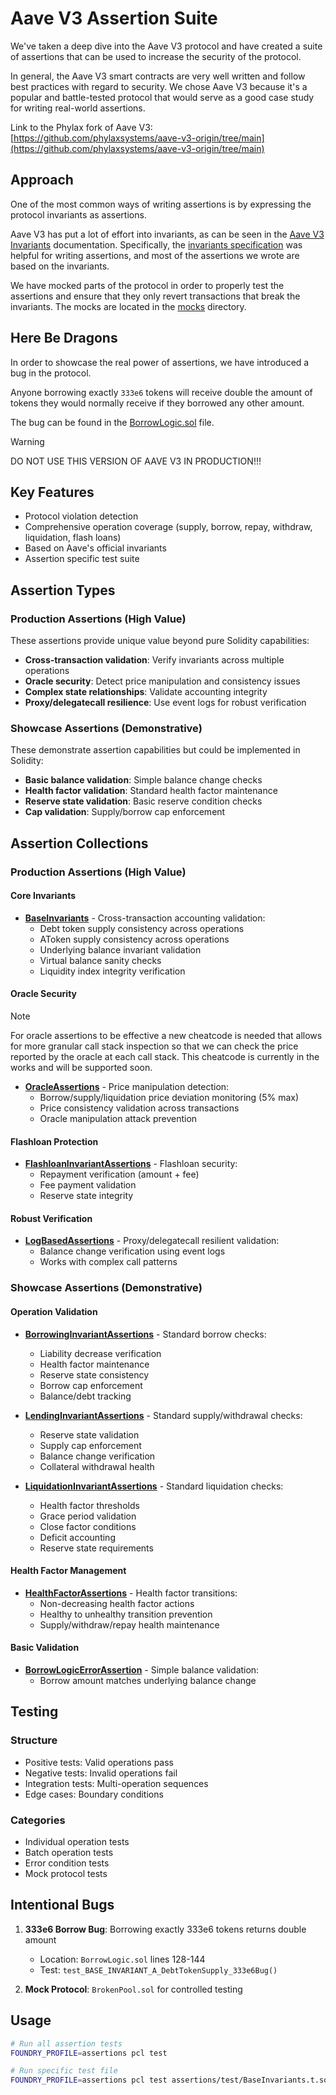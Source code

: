 # Aave V3 Assertion Suite

We've taken a deep dive into the Aave V3 protocol and have created a suite of assertions that can be used to increase the security of the protocol.

In general, the Aave V3 smart contracts are very well written and follow best practices with regard to security.
We chose Aave V3 because it's a popular and battle-tested protocol that would serve as a good case study for writing real-world assertions.

Link to the Phylax fork of Aave V3: [https://github.com/phylaxsystems/aave-v3-origin/tree/main](https://github.com/phylaxsystems/aave-v3-origin/tree/main)

## Approach

One of the most common ways of writing assertions is by expressing the protocol invariants as assertions.

Aave V3 has put a lot of effort into invariants, as can be seen in the [Aave V3 Invariants](https://github.com/aave-dao/aave-v3-origin/tree/main/tests/invariants) documentation.
Specifically, the [invariants specification](https://github.com/aave-dao/aave-v3-origin/tree/main/tests/invariants/specs) was helpful for writing assertions, and most of the assertions we wrote are based on the invariants.

We have mocked parts of the protocol in order to properly test the assertions and ensure that they only revert transactions that break the invariants. The mocks are located in the [mocks](https://github.com/phylaxsystems/aave-v3-origin/tree/main/assertions/mocks) directory.

## Here Be Dragons

In order to showcase the real power of assertions, we have introduced a bug in the protocol.

Anyone borrowing exactly `333e6` tokens will receive double the amount of tokens they would normally receive if they borrowed any other amount.

The bug can be found in the [BorrowLogic.sol](https://github.com/phylaxsystems/aave-v3-origin/blob/main/src/contracts/protocol/libraries/logic/BorrowLogic.sol#L128-L144) file.

> [!Warning]
> DO NOT USE THIS VERSION OF AAVE V3 IN PRODUCTION!!!

## Key Features

- Protocol violation detection
- Comprehensive operation coverage (supply, borrow, repay, withdraw, liquidation, flash loans)
- Based on Aave's official invariants
- Assertion specific test suite

## Assertion Types

### Production Assertions (High Value)

These assertions provide unique value beyond pure Solidity capabilities:

- **Cross-transaction validation**: Verify invariants across multiple operations
- **Oracle security**: Detect price manipulation and consistency issues
- **Complex state relationships**: Validate accounting integrity
- **Proxy/delegatecall resilience**: Use event logs for robust verification

### Showcase Assertions (Demonstrative)

These demonstrate assertion capabilities but could be implemented in Solidity:

- **Basic balance validation**: Simple balance change checks
- **Health factor validation**: Standard health factor maintenance
- **Reserve state validation**: Basic reserve condition checks
- **Cap validation**: Supply/borrow cap enforcement

## Assertion Collections

### Production Assertions (High Value)

#### Core Invariants

- **[BaseInvariants](https://github.com/phylaxsystems/aave-v3-origin/blob/main/assertions/src/production/BaseInvariants.a.sol)** - Cross-transaction accounting validation:
  - Debt token supply consistency across operations
  - AToken supply consistency across operations
  - Underlying balance invariant validation
  - Virtual balance sanity checks
  - Liquidity index integrity verification

#### Oracle Security

> [!Note]
> For oracle assertions to be effective a new cheatcode is needed that allows for more granular call stack inspection so that we can check the price reported by the oracle at each call stack.
> This cheatcode is currently in the works and will be supported soon.

- **[OracleAssertions](https://github.com/phylaxsystems/aave-v3-origin/blob/main/assertions/src/production/OracleAssertions.a.sol)** - Price manipulation detection:
  - Borrow/supply/liquidation price deviation monitoring (5% max)
  - Price consistency validation across transactions
  - Oracle manipulation attack prevention

#### Flashloan Protection

- **[FlashloanInvariantAssertions](https://github.com/phylaxsystems/aave-v3-origin/blob/main/assertions/src/production/FlashloanInvariantAssertions.a.sol)** - Flashloan security:
  - Repayment verification (amount + fee)
  - Fee payment validation
  - Reserve state integrity

#### Robust Verification

- **[LogBasedAssertions](https://github.com/phylaxsystems/aave-v3-origin/blob/main/assertions/src/production/LogBasedAssertions.a.sol)** - Proxy/delegatecall resilient validation:
  - Balance change verification using event logs
  - Works with complex call patterns

### Showcase Assertions (Demonstrative)

#### Operation Validation

- **[BorrowingInvariantAssertions](https://github.com/phylaxsystems/aave-v3-origin/blob/main/assertions/src/showcase/BorrowingInvariantAssertions.a.sol)** - Standard borrow checks:
  - Liability decrease verification
  - Health factor maintenance
  - Reserve state consistency
  - Borrow cap enforcement
  - Balance/debt tracking

- **[LendingInvariantAssertions](https://github.com/phylaxsystems/aave-v3-origin/blob/main/assertions/src/showcase/LendingInvariantAssertions.a.sol)** - Standard supply/withdrawal checks:
  - Reserve state validation
  - Supply cap enforcement
  - Balance change verification
  - Collateral withdrawal health

- **[LiquidationInvariantAssertions](https://github.com/phylaxsystems/aave-v3-origin/blob/main/assertions/src/showcase/LiquidationInvariantAssertions.a.sol)** - Standard liquidation checks:
  - Health factor thresholds
  - Grace period validation
  - Close factor conditions
  - Deficit accounting
  - Reserve state requirements

#### Health Factor Management

- **[HealthFactorAssertions](https://github.com/phylaxsystems/aave-v3-origin/blob/main/assertions/src/showcase/HealthFactorAssertions.a.sol)** - Health factor transitions:
  - Non-decreasing health factor actions
  - Healthy to unhealthy transition prevention
  - Supply/withdraw/repay health maintenance

#### Basic Validation

- **[BorrowLogicErrorAssertion](https://github.com/phylaxsystems/aave-v3-origin/blob/main/assertions/src/showcase/BorrowLogicErrorAssertion.a.sol)** - Simple balance validation:
  - Borrow amount matches underlying balance change

## Testing

### Structure

- Positive tests: Valid operations pass
- Negative tests: Invalid operations fail
- Integration tests: Multi-operation sequences
- Edge cases: Boundary conditions

### Categories

- Individual operation tests
- Batch operation tests
- Error condition tests
- Mock protocol tests

## Intentional Bugs

1. **333e6 Borrow Bug**: Borrowing exactly 333e6 tokens returns double amount
   - Location: `BorrowLogic.sol` lines 128-144
   - Test: `test_BASE_INVARIANT_A_DebtTokenSupply_333e6Bug()`

2. **Mock Protocol**: `BrokenPool.sol` for controlled testing

## Usage

```bash
# Run all assertion tests
FOUNDRY_PROFILE=assertions pcl test

# Run specific test file
FOUNDRY_PROFILE=assertions pcl test assertions/test/BaseInvariants.t.sol
```
